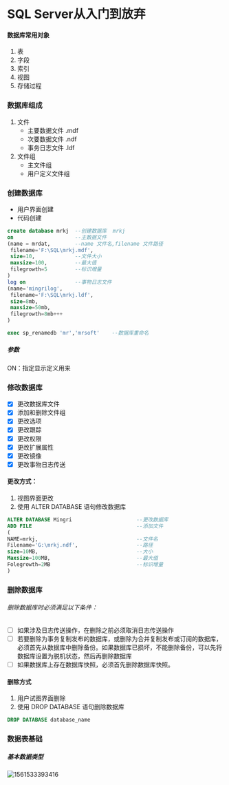 #  SQL Server从入门到放弃

#### 数据库常用对象

1. 表
2. 字段
3. 索引
4. 视图
5. 存储过程

### 数据库组成

1. 文件
   - 主要数据文件   .mdf
   - 次要数据文件   .ndf
   - 事务日志文件   .ldf
2. 文件组
   - 主文件组
   - 用户定义文件组



### 创建数据库

- 用户界面创建
- 代码创建

```sql
create database mrkj  --创建数据库  mrkj
on                    --主数据文件
(name = mrdat,        --name 文件名,filename 文件路径
 filename='F:\SQL\mrkj.mdf',
 size=10,             --文件大小
 maxsize=100,         --最大值
 filegrowth=5         --标识增量
)
log on                --事物日志文件
(name='mingrilog',
 filename='F:\SQL\mrkj.ldf',
 size=8mb,
 maxsize=50mb,
 filegrowth=8mb+++
)

exec sp_renamedb 'mr','mrsoft'    --数据库重命名
```

##### 参数

ON：指定显示定义用来

### 修改数据库

- [x] 更改数据库文件
- [x] 添加和删除文件组
- [x] 更改选项
- [x] 更改跟踪
- [x] 更改权限
- [x] 更改扩展属性
- [x] 更改镜像
- [x] 更改事物日志传送

#### 更改方式：

1. 视图界面更改
2. 使用 ALTER DATABASE 语句修改数据库

```sql
ALTER DATABASE Mingri                     --更改数据库
ADD FILE								  --添加文件					
(
NAME=mrkj,                                --文件名
Filename='G:\mrkj.ndf',                   --路径
size=10MB,                                --大小
Maxsize=100MB,                            --最大值
Folegrowth=2MB                            --标识增量
)
```



### 删除数据库

###### 删除数据库时必须满足以下条件：

- [ ] 如果涉及日志传送操作，在删除之前必须取消日志传送操作
- [ ] 若要删除为事务复制发布的数据库，或删除为合并复制发布或订阅的数据库，必须首先从数据库中删除备份。如果数据库已损坏，不能删除备份，可以先将数据库设置为脱机状态，然后再删除数据库
- [ ] 如果数据库上存在数据库快照，必须首先删除数据库快照。

#### 删除方式

1. 用户试图界面删除
2. 使用 DROP DATABASE 语句删除数据库

```sql
DROP DATABASE database_name
```



### 数据表基础

##### 基本数据类型

![1561533393416](C:\Users\Administrator\AppData\Roaming\Typora\typora-user-images\1561533393416.png)
